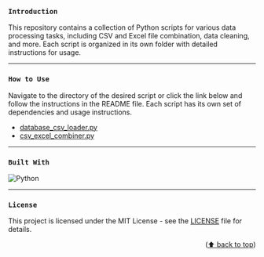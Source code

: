 ### <center><p align = "left">`Introduction`</p> </center>
This repository contains a collection of Python scripts for various data processing tasks, including CSV and Excel file combination, data cleaning, and more. Each script is organized in its own folder with detailed instructions for usage.

<hr>

### <center><p align = "left">`How to Use`</p> </center>
Navigate to the directory of the desired script or click the link below and follow the instructions in the README file. Each script has its own set of dependencies and usage instructions.

- [database_csv_loader.py](database_csv_loader)
- [csv_excel_combiner.py](csv_excel_combiner)

<hr>

### <center><p align = "left">`Built With`</p> </center>
![Python](https://img.shields.io/badge/python-3670A0?style=for-the-badge&logo=python&logoColor=ffdd54)

<hr>

### <center><p align = "left">`License`</p> </center> 
This project is licensed under the MIT License - see the [LICENSE](LICENSE) file for details.

<p align="right">(<a href="#top">⬆️ back to top</a>)</p>
